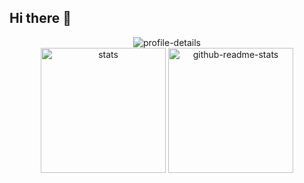 ## Hi there 👋

<div align="center">
<img alt="profile-details" src="https://github-profile-summary-cards.vercel.app/api/cards/profile-details?username=Sho0009&theme=2077" />
</div>

<div align="center">
<img alt="stats" src="https://github-profile-summary-cards.vercel.app/api/cards/stats?username=Sho0009&theme=2077" height="200" />
<img alt="github-readme-stats" src="https://github-readme-stats.vercel.app/api?username=Sho0009&show_icons=true&locale=en&theme=chartreuse-dark" height="200" />
</div>

<!--
**Sho0009/Sho0009** is a ✨ _special_ ✨ repository because its `README.md` (this file) appears on your GitHub profile.

Here are some ideas to get you started:

- 🔭 I’m currently working on ...
- 🌱 I’m currently learning ...
- 👯 I’m looking to collaborate on ...
- 🤔 I’m looking for help with ...
- 💬 Ask me about ...
- 📫 How to reach me: ...
- 😄 Pronouns: ...
- ⚡ Fun fact: ...
-->
